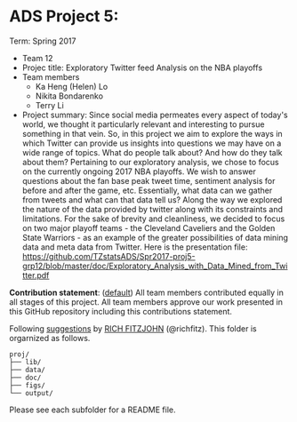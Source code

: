 # ADS Project 5: 

Term: Spring 2017

+ Team 12
+ Projec title: Exploratory Twitter feed Analysis on the NBA playoffs
+ Team members
	+ Ka Heng (Helen) Lo
	+ Nikita Bondarenko 
	+ Terry Li
+ Project summary: Since social media permeates every aspect of today's world, we thought it particularly relevant and interesting to pursue something in that vein. So, in this project we aim to explore the ways in which Twitter can provide us insights into questions we may have on a wide range of topics. What do people talk about? And how do they talk about them? Pertaining to our exploratory analysis, we chose to focus on the currently ongoing 2017 NBA playoffs. We wish to answer questions about the fan base peak tweet time, sentiment analysis for before and after the game, etc. Essentially, what data can we gather from tweets and what can that data tell us? Along the way we explored the nature of the data provided by twitter along with its constraints and limitations. For the sake of brevity and cleanliness, we decided to focus on two major playoff teams - the Cleveland Caveliers and the Golden State Warriors - as an example of the greater possibilities of data mining data and meta data from Twitter. Here is the presentation file: https://github.com/TZstatsADS/Spr2017-proj5-grp12/blob/master/doc/Exploratory_Analysis_with_Data_Mined_from_Twitter.pdf
	
**Contribution statement**: ([default](doc/a_note_on_contributions.md)) All team members contributed equally in all stages of this project. All team members approve our work presented in this GitHub repository including this contributions statement. 

Following [suggestions](http://nicercode.github.io/blog/2013-04-05-projects/) by [RICH FITZJOHN](http://nicercode.github.io/about/#Team) (@richfitz). This folder is orgarnized as follows.

```
proj/
├── lib/
├── data/
├── doc/
├── figs/
└── output/
```

Please see each subfolder for a README file.
